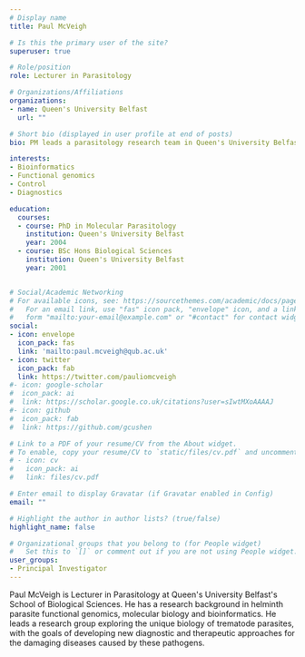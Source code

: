 ```yaml
---
# Display name
title: Paul McVeigh

# Is this the primary user of the site?
superuser: true

# Role/position
role: Lecturer in Parasitology

# Organizations/Affiliations
organizations:
- name: Queen's University Belfast
  url: ""

# Short bio (displayed in user profile at end of posts)
bio: PM leads a parasitology research team in Queen's University Belfast's School of Biological Sciences

interests:
- Bioinformatics
- Functional genomics
- Control
- Diagnostics

education:
  courses:
  - course: PhD in Molecular Parasitology
    institution: Queen's University Belfast
    year: 2004
  - course: BSc Hons Biological Sciences
    institution: Queen's University Belfast
    year: 2001


# Social/Academic Networking
# For available icons, see: https://sourcethemes.com/academic/docs/page-builder/#icons
#   For an email link, use "fas" icon pack, "envelope" icon, and a link in the
#   form "mailto:your-email@example.com" or "#contact" for contact widget.
social:
- icon: envelope
  icon_pack: fas
  link: 'mailto:paul.mcveigh@qub.ac.uk'
- icon: twitter
  icon_pack: fab
  link: https://twitter.com/pauliomcveigh
#- icon: google-scholar
#  icon_pack: ai
#  link: https://scholar.google.co.uk/citations?user=sIwtMXoAAAAJ
#- icon: github
#  icon_pack: fab
#  link: https://github.com/gcushen

# Link to a PDF of your resume/CV from the About widget.
# To enable, copy your resume/CV to `static/files/cv.pdf` and uncomment the lines below.
# - icon: cv
#   icon_pack: ai
#   link: files/cv.pdf

# Enter email to display Gravatar (if Gravatar enabled in Config)
email: ""

# Highlight the author in author lists? (true/false)
highlight_name: false

# Organizational groups that you belong to (for People widget)
#   Set this to `[]` or comment out if you are not using People widget.
user_groups:
- Principal Investigator
---
```


Paul McVeigh is Lecturer in Parasitology at Queen's University Belfast's School of Biological Sciences. He has a research background in helminth parasite functional genomics, molecular biology and bioinformatics. He leads a research group exploring the unique biology of trematode parasites, with the goals of developing new diagnostic and therapeutic approaches for the damaging diseases caused by these pathogens.